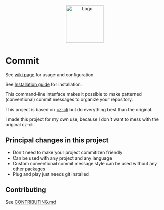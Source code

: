 <p align="center">
<img alt="Logo" src="icon.png" width="120" height="120"/>
</p>

# Commit

See [wiki page](https://github.com/alt-art/commit/wiki) for usage and configuration.

See [Installation guide](INSTALL.md) for installation.

This command-line interface makes it possible to make patterned (conventional) commit messages to organize your repository.

This project is based on [cz-cli](https://github.com/commitizen/cz-cli) but do everything best than the original.

I made this project for my own use, because I don't want to mess with the original cz-cli.

## Principal changes in this project

- Don't need to make your project commitizen friendly
- Can be used with any project and any language
- Custom conventional commit message style can be used without any other packages
- Plug and play just needs git installed

## Contributing

See [CONTRIBUTING.md](https://github.com/alt-art/commit/blob/main/CONTRIBUTING.md)
